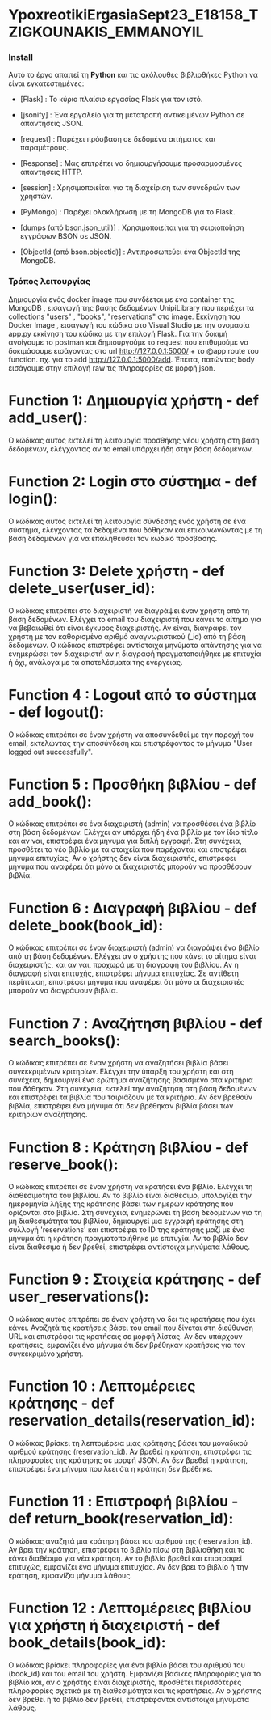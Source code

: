 # YpoxreotikiErgasiaSept23_E18158_TZIGKOUNAKIS_EMMANOYIL

### Install

Αυτό το έργο απαιτεί τη **Python** και τις ακόλουθες βιβλιοθήκες Python να είναι εγκατεστημένες:

- [Flask] : Το κύριο πλαίσιο εργασίας Flask για τον ιστό.

- [jsonify] : Ένα εργαλείο για τη μετατροπή αντικειμένων Python σε απαντήσεις JSON.

- [request] : Παρέχει πρόσβαση σε δεδομένα αιτήματος και παραμέτρους.

- [Response] : Μας επιτρέπει να δημιουργήσουμε προσαρμοσμένες απαντήσεις HTTP.

- [session] : Χρησιμοποιείται για τη διαχείριση των συνεδριών των χρηστών.

- [PyMongo] : Παρέχει ολοκλήρωση με τη MongoDB για το Flask.

- [dumps (από bson.json_util)] : Χρησιμοποιείται για τη σειριοποίηση εγγράφων BSON σε JSON.

- [ObjectId (από bson.objectid)] : Αντιπροσωπεύει ένα ObjectId της MongoDB.

### Τρόπος λειτουργίας

Δημιουργία ενός docker image που συνδέεται με ένα container της MongoDB , εισαγωγή της βάσης δεδομένων UnipiLibrary που περιέχει τα collections "users" , "books", "reservations" στο image.
Εκκίνηση του Docker Image , εισαγωγή του κώδικα στο Visual Studio με την ονομασία app.py εκκίνηση του κώδικα με την επιλογή Flask.
Για την δοκιμή ανοίγουμε το postman και δημιουργούμε το request που επιθυμούμε να δοκιμάσουμε εισάγοντας στο url  http://127.0.0.1:5000/ + το @app route του function. πχ. για το add http://127.0.0.1:5000/add. Έπειτα, πατώντας body εισάγουμε στην επιλογή raw τις πληροφορίες σε μορφή json.


# Function 1: Δημιουργία χρήστη - def add_user():

Ο κώδικας αυτός εκτελεί τη λειτουργία προσθήκης νέου χρήστη στη βάση δεδομένων, ελέγχοντας αν το email υπάρχει ήδη στην βάση δεδομένων.


# Function 2: Login στο σύστημα - def login():

Ο κώδικας αυτός εκτελεί τη λειτουργία σύνδεσης ενός χρήστη σε ένα σύστημα, ελέγχοντας τα δεδομένα που δόθηκαν και επικοινωνώντας με τη βάση δεδομένων για να επαληθεύσει τον κωδικό πρόσβασης.

# Function 3: Delete χρήστη - def delete_user(user_id):

Ο κώδικας επιτρέπει στο διαχειριστή να διαγράψει έναν χρήστη από τη βάση δεδομένων. Ελέγχει το email του διαχειριστή που κάνει το αίτημα για να βεβαιωθεί ότι είναι έγκυρος διαχειριστής. Αν είναι, διαγράφει τον χρήστη με τον καθορισμένο αριθμό αναγνωριστικού (_id) από τη βάση δεδομένων. Ο κώδικας επιστρέφει αντίστοιχα μηνύματα απάντησης για να ενημερώσει τον διαχειριστή αν η διαγραφή πραγματοποιήθηκε με επιτυχία ή όχι, ανάλογα με τα αποτελέσματα της ενέργειας.

# Function 4 : Logout από το σύστημα - def logout():

Ο κώδικας επιτρέπει σε έναν χρήστη να αποσυνδεθεί με την παροχή του email, εκτελώντας την αποσύνδεση και επιστρέφοντας το μήνυμα "User logged out successfully".

# Function 5 : Προσθήκη βιβλίου - def add_book():

Ο κώδικας επιτρέπει σε ένα διαχειριστή (admin) να προσθέσει ένα βιβλίο στη βάση δεδομένων. Ελέγχει αν υπάρχει ήδη ένα βιβλίο με τον ίδιο τίτλο και αν ναι, επιστρέφει ένα μήνυμα για διπλή εγγραφή. Στη συνέχεια, προσθέτει το νέο βιβλίο με τα στοιχεία που παρέχονται και επιστρέφει μήνυμα επιτυχίας. Αν ο χρήστης δεν είναι διαχειριστής, επιστρέφει μήνυμα που αναφέρει ότι μόνο οι διαχειριστές μπορούν να προσθέσουν βιβλία.

# Function 6 : Διαγραφή βιβλίου - def delete_book(book_id):

Ο κώδικας επιτρέπει σε έναν διαχειριστή (admin) να διαγράψει ένα βιβλίο από τη βάση δεδομένων. Ελέγχει αν ο χρήστης που κάνει το αίτημα είναι διαχειριστής, και αν ναι, προχωρά με τη διαγραφή του βιβλίου. Αν η διαγραφή είναι επιτυχής, επιστρέφει μήνυμα επιτυχίας. Σε αντίθετη περίπτωση, επιστρέφει μήνυμα που αναφέρει ότι μόνο οι διαχειριστές μπορούν να διαγράψουν βιβλία.

# Function 7 : Αναζήτηση βιβλίου - def search_books():

Ο κώδικας επιτρέπει σε έναν χρήστη να αναζητήσει βιβλία βάσει συγκεκριμένων κριτηρίων. Ελέγχει την ύπαρξη του χρήστη και στη συνέχεια, δημιουργεί ένα ερώτημα αναζήτησης βασισμένο στα κριτήρια που δόθηκαν. Στη συνέχεια, εκτελεί την αναζήτηση στη βάση δεδομένων και επιστρέφει τα βιβλία που ταιριάζουν με τα κριτήρια. Αν δεν βρεθούν βιβλία, επιστρέφει ένα μήνυμα ότι δεν βρέθηκαν βιβλία βάσει των κριτηρίων αναζήτησης.

# Function 8 : Κράτηση βιβλίου - def reserve_book():

Ο κώδικας επιτρέπει σε έναν χρήστη να κρατήσει ένα βιβλίο. Ελέγχει τη διαθεσιμότητα του βιβλίου. Αν το βιβλίο είναι διαθέσιμο, υπολογίζει την ημερομηνία λήξης της κράτησης βάσει των ημερών κράτησης που ορίζονται στο βιβλίο. Στη συνέχεια, ενημερώνει τη βάση δεδομένων για τη μη διαθεσιμότητα του βιβλίου, δημιουργεί μια εγγραφή κράτησης στη συλλογή 'reservations' και επιστρέφει το ID της κράτησης μαζί με ένα μήνυμα ότι η κράτηση πραγματοποιήθηκε με επιτυχία. Αν το βιβλίο δεν είναι διαθέσιμο ή δεν βρεθεί, επιστρέφει αντίστοιχα μηνύματα λάθους.

# Function 9 : Στοιχεία κράτησης - def user_reservations():

Ο κώδικας αυτός επιτρέπει σε έναν χρήστη να δει τις κρατήσεις που έχει κάνει. Αναζητά τις κρατήσεις βάσει του email που δίνεται στη διεύθυνση URL και επιστρέφει τις κρατήσεις σε μορφή λίστας. Αν δεν υπάρχουν κρατήσεις, εμφανίζει ένα μήνυμα ότι δεν βρέθηκαν κρατήσεις για τον συγκεκριμένο χρήστη.

# Function 10 : Λεπτομέρειες κράτησης - def reservation_details(reservation_id):

Ο κώδικας βρίσκει τη λεπτομέρεια μιας κράτησης βάσει του μοναδικού αριθμού κράτησης (reservation_id). Αν βρεθεί η κράτηση, επιστρέφει τις πληροφορίες της κράτησης σε μορφή JSON. Αν δεν βρεθεί η κράτηση, επιστρέφει ένα μήνυμα που λέει ότι η κράτηση δεν βρέθηκε.

# Function 11 : Επιστροφή βιβλίου - def return_book(reservation_id):

Ο κώδικας αναζητά μια κράτηση βάσει του αριθμού της (reservation_id). Αν βρει την κράτηση, επιστρέφει το βιβλίο πίσω στη βιβλιοθήκη και το κάνει διαθέσιμο για νέα κράτηση. Αν το βιβλίο βρεθεί και επιστραφεί επιτυχώς, εμφανίζει ένα μήνυμα επιτυχίας. Αν δεν βρει το βιβλίο ή την κράτηση, εμφανίζει μήνυμα λάθους.

# Function 12 : Λεπτομέρειες βιβλίου για χρήστη ή διαχειριστή - def book_details(book_id):

Ο κώδικας βρίσκει πληροφορίες για ένα βιβλίο βάσει του αριθμού του (book_id) και του email του χρήστη. Εμφανίζει βασικές πληροφορίες για το βιβλίο και, αν ο χρήστης είναι διαχειριστής, προσθέτει περισσότερες πληροφορίες σχετικά με τη διαθεσιμότητα και τις κρατήσεις. Αν ο χρήστης δεν βρεθεί ή το βιβλίο δεν βρεθεί, επιστρέφονται αντίστοιχα μηνύματα λάθους.






